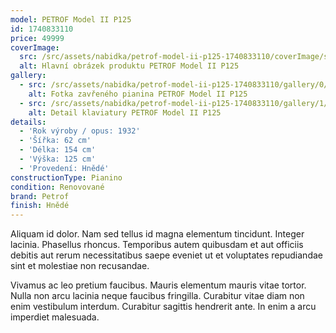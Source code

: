 ```yaml
---
model: PETROF Model II P125
id: 1740833110
price: 49999
coverImage:
  src: /src/assets/nabidka/petrof-model-ii-p125-1740833110/coverImage/src.jpg
  alt: Hlavní obrázek produktu PETROF Model II P125
gallery:
  - src: /src/assets/nabidka/petrof-model-ii-p125-1740833110/gallery/0/src.jpg
    alt: Fotka zavřeného pianina PETROF Model II P125
  - src: /src/assets/nabidka/petrof-model-ii-p125-1740833110/gallery/1/src.jpg
    alt: Detail klaviatury PETROF Model II P125
details:
  - 'Rok výroby / opus: 1932'
  - 'Šířka: 62 cm'
  - 'Délka: 154 cm'
  - 'Výška: 125 cm'
  - 'Provedení: Hnědé'
constructionType: Pianino
condition: Renovované
brand: Petrof
finish: Hnědé
---
```

Aliquam id dolor. Nam sed tellus id magna elementum tincidunt. Integer lacinia. Phasellus rhoncus. Temporibus autem quibusdam et aut officiis debitis aut rerum necessitatibus saepe eveniet ut et voluptates repudiandae sint et molestiae non recusandae.

Vivamus ac leo pretium faucibus. Mauris elementum mauris vitae tortor. Nulla non arcu lacinia neque faucibus fringilla. Curabitur vitae diam non enim vestibulum interdum. Curabitur sagittis hendrerit ante. In enim a arcu imperdiet malesuada.
